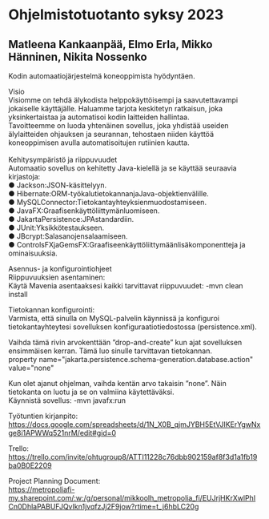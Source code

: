 # Ohjelmistotuotanto syksy 2023
## Matleena Kankaanpää, Elmo Erla, Mikko Hänninen, Nikita Nossenko
Kodin automaatiojärjestelmä koneoppimista hyödyntäen.

Visio<br>
Visiomme on tehdä älykodista helppokäyttöisempi ja saavutettavampi jokaiselle käyttäjälle. Haluamme tarjota keskitetyn ratkaisun, joka yksinkertaistaa ja automatisoi kodin laitteiden hallintaa.<br>
Tavoitteemme on luoda yhtenäinen sovellus, joka yhdistää useiden älylaitteiden ohjauksen ja seurannan, tehostaen niiden käyttöä koneoppimisen avulla automatisoitujen rutiinien kautta.<br><br>
Kehitysympäristö ja riippuvuudet<br>
Automaatio sovellus on kehitetty Java-kielellä ja se käyttää seuraavia kirjastoja:<br>
● Jackson:JSON-käsittelyyn.<br>
● Hibernate:ORM-työkalutietokannanjaJava-objektienvälille.<br>
● MySQLConnector:Tietokantayhteyksienmuodostamiseen.<br>
● JavaFX:Graafisenkäyttöliittymänluomiseen.<br>
● JakartaPersistence:JPAstandardiin.<br>
● JUnit:Yksikkötestaukseen.<br>
● JBcrypt:Salasanojensalaamiseen.<br>
● ControlsFXjaGemsFX:Graafiseenkäyttöliittymäänlisäkomponentteja ja ominaisuuksia.<br>

Asennus- ja konfigurointiohjeet<br>
Riippuvuuksien asentaminen:<br>
Käytä Mavenia asentaaksesi kaikki tarvittavat riippuvuudet: -mvn clean install<br>

Tietokannan konfigurointi:<br>
Varmista, että sinulla on MySQL-palvelin käynnissä ja konfiguroi tietokantayhteytesi sovelluksen konfiguraatiotiedostossa (persistence.xml).<br>

Vaihda tämä rivin arvokenttään ”drop-and-create” kun ajat sovelluksen ensimmäisen kerran. Tämä luo sinulle tarvittavan tietokannan.<br>
property name="jakarta.persistence.schema-generation.database.action" value="none"

Kun olet ajanut ohjelman, vaihda kentän arvo takaisin ”none”. Näin tietokanta on luotu ja se on valmiina käytettäväksi.<br>
Käynnistä sovellus: -mvn javafx:run<br>

Työtuntien kirjanpito:<br>
https://docs.google.com/spreadsheets/d/1N_X0B_qjmJYBH5EtVJIKErYgwNxge8i1APWWq521nrM/edit#gid=0

Trello:<br>
https://trello.com/invite/ohtugroup8/ATTI11228c76dbb902159af8f3d1a1fb19ba0B0E2209

Project Planning Document:<br>
https://metropoliafi-my.sharepoint.com/:w:/g/personal/mikkoolh_metropolia_fi/EUJrjHKrXwlPhICn0DhlaPABUFJQvIkn1jvqfzJj2F9jow?rtime=t_j6hbLC20g
